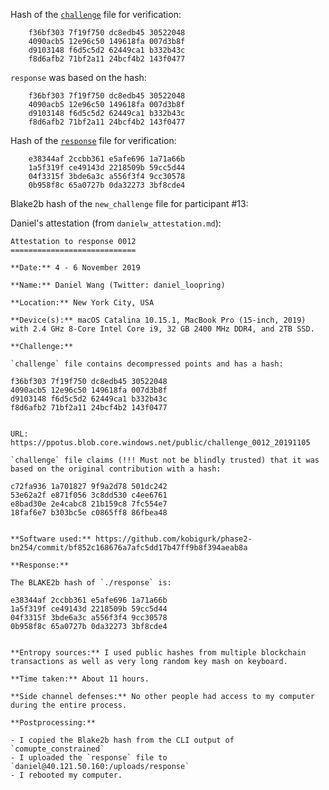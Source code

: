 Hash of the [`challenge`](https://ppot.blob.core.windows.net/public/challenge_0012) file for verification:

```
	f36bf303 7f19f750 dc8edb45 30522048
	4090acb5 12e96c50 149618fa 007d3b8f
	d9103148 f6d5c5d2 62449ca1 b332b43c
	f8d6afb2 71bf2a11 24bcf4b2 143f0477
```

`response` was based on the hash:

```
	f36bf303 7f19f750 dc8edb45 30522048
	4090acb5 12e96c50 149618fa 007d3b8f
	d9103148 f6d5c5d2 62449ca1 b332b43c
	f8d6afb2 71bf2a11 24bcf4b2 143f0477
```

Hash of the [`response`](https://ppot.blob.core.windows.net/public/response_0012_daniel) file for verification:

```
	e38344af 2ccbb361 e5afe696 1a71a66b
	1a5f319f ce49143d 2218509b 59cc5d44
	04f3315f 3bde6a3c a556f3f4 9cc30578
	0b958f8c 65a0727b 0da32273 3bf8cde4
```

Blake2b hash of the `new_challenge` file for participant #13:

<!--```-->
<!--```-->

<!--The above `new_challenge` file: https://ppot.blob.core.windows.net/public/challenge_0013-->

Daniel's attestation (from `danielw_attestation.md`):

```
Attestation to response 0012
============================

**Date:** 4 - 6 November 2019

**Name:** Daniel Wang (Twitter: daniel_loopring)

**Location:** New York City, USA

**Device(s):** macOS Catalina 10.15.1, MacBook Pro (15-inch, 2019) with 2.4 GHz 8-Core Intel Core i9, 32 GB 2400 MHz DDR4, and 2TB SSD.

**Challenge:**

`challenge` file contains decompressed points and has a hash:
```
	f36bf303 7f19f750 dc8edb45 30522048
	4090acb5 12e96c50 149618fa 007d3b8f
	d9103148 f6d5c5d2 62449ca1 b332b43c
	f8d6afb2 71bf2a11 24bcf4b2 143f0477
```

URL: https://ppotus.blob.core.windows.net/public/challenge_0012_20191105

`challenge` file claims (!!! Must not be blindly trusted) that it was based on the original contribution with a hash:
```
	c72fa936 1a701827 9f9a2d78 501dc242
	53e62a2f e871f056 3c8dd530 c4ee6761
	e8bad30e 2e4cabc8 21b159c8 7fc554e7
	18faf6e7 b303bc5e c0865ff8 86fbea48
```

**Software used:** https://github.com/kobigurk/phase2-bn254/commit/bf852c168676a7afc5dd17b47ff9b8f394aeab8a

**Response:**

The BLAKE2b hash of `./response` is:
```
	e38344af 2ccbb361 e5afe696 1a71a66b
	1a5f319f ce49143d 2218509b 59cc5d44
	04f3315f 3bde6a3c a556f3f4 9cc30578
	0b958f8c 65a0727b 0da32273 3bf8cde4
```

**Entropy sources:** I used public hashes from multiple blockchain transactions as well as very long random key mash on keyboard.

**Time taken:** About 11 hours.

**Side channel defenses:** No other people had access to my computer during the entire process.

**Postprocessing:**

- I copied the Blake2b hash from the CLI output of `comupte_constrained`
- I uploaded the `response` file to `daniel@40.121.50.160:/uploads/response`
- I rebooted my computer.
```
